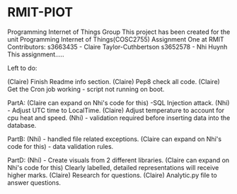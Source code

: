 # RMIT-PIOT
Programming Internet of Things Group
This project has been created for the unit Programming Internet of Things(COSC2755) Assignment One at RMIT
Contributors: s3663435 - Claire Taylor-Cuthbertson
              s3652578 - Nhi Huynh
This assignment.....



Left to do:

  (Claire) Finish Readme info section.
  (Claire) Pep8 check all code.
  (Claire) Get the Cron job working - script not running on boot.
  
PartA:
  (Claire can expand on Nhi's code for this) -SQL Injection attack. 
  (Nhi) - Adjust UTC time to LocalTime.
  (Claire) Adjust temperature to account for cpu heat and speed.
  (Nhi) - validation required before inserting data into the database.
  
PartB:
  (Nhi) - handled file related exceptions.
  (Claire can expand on Nhi's code for this) - data validation rules.
  
PartD:
  (Nhi) - Create visuals from 2 different libraries.
  (Claire can expand on Nhi's code for this) Clearly labelled, detailed representations will receive higher marks.
  (Claire) Research for questions.
  (Claire) Analytic.py file to answer questions.
